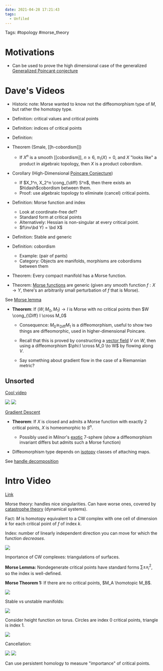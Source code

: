 ```yaml
---
date: 2021-04-28 17:21:43
tags: 
  - Unfiled
---
```


Tags: #topology #morse_theory 

# Motivations

- Can be used to prove the high dimensional case of the generalized [Generalized Poincaré conjecture](Generalized%20Poincaré%20conjecture)

# Dave's Videos

- Historic note: Morse wanted to know not the diffeomorphism type of $M$, but rather the homotopy type.

- Definition: critical values and critical points

- Definition: indices of critical points

- Definition:

- Theorem (Smale, [[h-cobordism]])
  - If $X^n$ is a smooth [[cobordism]], $n\geq 6$, $\pi_1(X) = 0$, and $X$ "looks like" a product in algebraic topology, then $X$ is a product cobordism.

- Corollary (High-Dimensional [Poincare Conjecture](../Poincare%20Conjecture.md))
  - If $X_1^n, X_2^n \cong_{\diff} S^n$, then there exists an $h\dash$cobordism between them.
  - Proof: use algebraic topology to eliminate (cancel) critical points.

- Definition: Morse function and index
  - Look at coordinate-free def?
  - Standard form at critical points
  - Alternatively: Hessian is non-singular at every critical point.
  - $f\inv\bd Y) = \bd X$

- Definition: Stable and generic

- Definition: cobordism
  - Example: (pair of pants)
  - Category: Objects are manifolds, morphisms are cobordisms between them

- Theorem: Every compact manifold has a Morse function.

- Theorem: [Morse functions](Morse%20function) are generic (given any smooth function $f: X\to Y$, there's an arbitrarily small perturbation of $f$ that is Morse).

See [Morse lemma](Morse%20lemma)



- **Theorem**:
 If $(W; M_0, M_1) \to I$ is Morse with no critical points then $W \cong_{\Diff} I \cross M_0$

  - Consequence: $M_0 \cong_{\text{Diff}} M_1$ is a diffeomorphism, useful to show two things are diffeomorphic, used in higher-dimensional Poincare.

  - Recall that this is proved by constructing a [vector field](vector%20field) $V$ on $W$, then using a diffeomorphism $\phi:I \cross M_0 \to W$ by flowing along $V$.

  - Say something about gradient flow in the case of a Riemannian metric?

## Unsorted

[Cool video](https://youtu.be/mIUi1zIUQJw?t=42)

![](attachments/Pasted%20image%2020210501235429.png)
![](attachments/Pasted%20image%2020210501235456.png)

[Gradient Descent](https://youtu.be/vWFjqgb-ylQ?t=5)

- **Theorem**: If $X$ is closed and admits a Morse function with exactly 2 critical points, $X$ is homeomorphic to $S^n$.
  - Possibly used in Milnor's [exotic](exotic%20sphere) 7-sphere (show a diffeomorphism invariant differs but admits such a Morse function)

- Diffeomorphism type depends on [isotopy](isotopy) classes of attaching maps.

See [handle decomposition](handle%20decomposition)

# Intro Video

[Link](https://www.youtube.com/watch?v=78OMJ8JKDqI)

Morse theory: handles nice singularities. Can have worse ones, covered by [catastrophe theory](catastrophe%20theory)  (dynamical systems).

Fact: $M$ is homotopy equivalent to a CW complex with one cell of dimension $k$ for each critical point of $f$ of index $k$.

Index: number of linearly independent direction you can move for which the function *decreases*.

![](attachments/Pasted%20image%2020210501235532.png)

Importance of CW complexes: triangulations of surfaces.

**Morse Lemma:** 
Nondegenerate critical points have standard forms $\sum \pm x_i^2$, so the index is well-defined.

**Morse Theorem 1:**
If there are no critical points, $M_A \homotopic M_B$.

![](attachments/Pasted%20image%2020210501235559.png)

Stable vs unstable manifolds:

![](attachments/Pasted%20image%2020210501235734.png)

Consider height function on torus.
Circles are index 0 critical points, triangle is index 1.

![](attachments/Pasted%20image%2020210501235700.png)

Cancellation:

![](attachments/Pasted%20image%2020210501235757.png)
![](attachments/Pasted%20image%2020210501235820.png)

Can use persistent homology to measure "importance" of critical points.
